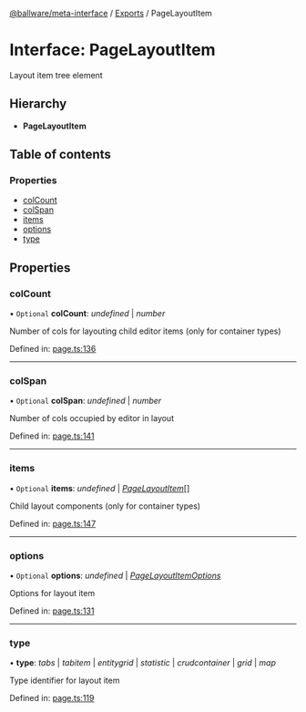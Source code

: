 [@ballware/meta-interface](../README.md) / [Exports](../modules.md) / PageLayoutItem

# Interface: PageLayoutItem

Layout item tree element

## Hierarchy

* **PageLayoutItem**

## Table of contents

### Properties

- [colCount](pagelayoutitem.md#colcount)
- [colSpan](pagelayoutitem.md#colspan)
- [items](pagelayoutitem.md#items)
- [options](pagelayoutitem.md#options)
- [type](pagelayoutitem.md#type)

## Properties

### colCount

• `Optional` **colCount**: *undefined* \| *number*

Number of cols for layouting child editor items (only for container types)

Defined in: [page.ts:136](https://github.com/frankball/ballware-meta-interface/blob/6b9dc3f/src/page.ts#L136)

___

### colSpan

• `Optional` **colSpan**: *undefined* \| *number*

Number of cols occupied by editor in layout

Defined in: [page.ts:141](https://github.com/frankball/ballware-meta-interface/blob/6b9dc3f/src/page.ts#L141)

___

### items

• `Optional` **items**: *undefined* \| [*PageLayoutItem*](pagelayoutitem.md)[]

Child layout components (only for container types)

Defined in: [page.ts:147](https://github.com/frankball/ballware-meta-interface/blob/6b9dc3f/src/page.ts#L147)

___

### options

• `Optional` **options**: *undefined* \| [*PageLayoutItemOptions*](pagelayoutitemoptions.md)

Options for layout item

Defined in: [page.ts:131](https://github.com/frankball/ballware-meta-interface/blob/6b9dc3f/src/page.ts#L131)

___

### type

• **type**: *tabs* \| *tabitem* \| *entitygrid* \| *statistic* \| *crudcontainer* \| *grid* \| *map*

Type identifier for layout item

Defined in: [page.ts:119](https://github.com/frankball/ballware-meta-interface/blob/6b9dc3f/src/page.ts#L119)

